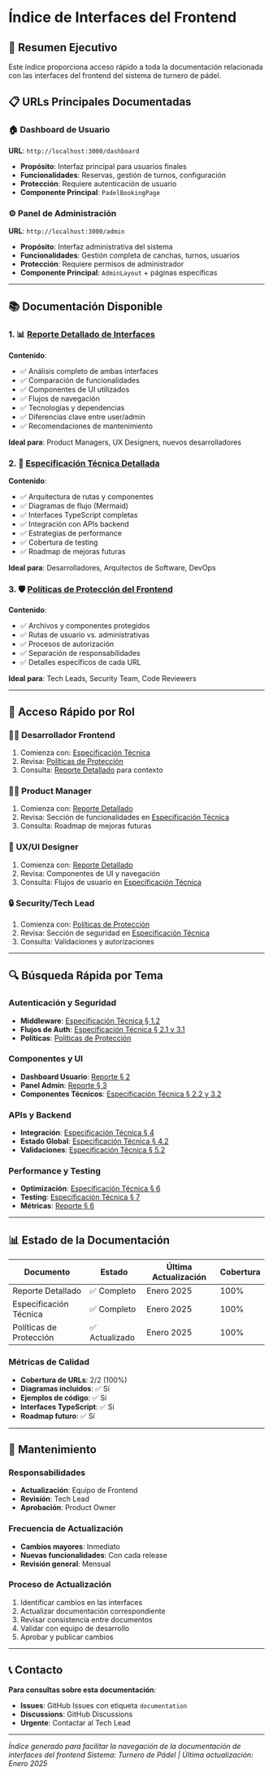 # Índice de Interfaces del Frontend

## 🎯 Resumen Ejecutivo

Este índice proporciona acceso rápido a toda la documentación relacionada con las interfaces del frontend del sistema de turnero de pádel.

## 📋 URLs Principales Documentadas

### 🏠 Dashboard de Usuario
**URL**: `http://localhost:3000/dashboard`
- **Propósito**: Interfaz principal para usuarios finales
- **Funcionalidades**: Reservas, gestión de turnos, configuración
- **Protección**: Requiere autenticación de usuario
- **Componente Principal**: `PadelBookingPage`

### ⚙️ Panel de Administración
**URL**: `http://localhost:3000/admin`
- **Propósito**: Interfaz administrativa del sistema
- **Funcionalidades**: Gestión completa de canchas, turnos, usuarios
- **Protección**: Requiere permisos de administrador
- **Componente Principal**: `AdminLayout` + páginas específicas

---

## 📚 Documentación Disponible

### 1. 📊 [Reporte Detallado de Interfaces](./frontend-interfaces-report.md)

**Contenido**:
- ✅ Análisis completo de ambas interfaces
- ✅ Comparación de funcionalidades
- ✅ Componentes de UI utilizados
- ✅ Flujos de navegación
- ✅ Tecnologías y dependencias
- ✅ Diferencias clave entre user/admin
- ✅ Recomendaciones de mantenimiento

**Ideal para**: Product Managers, UX Designers, nuevos desarrolladores

### 2. 🔧 [Especificación Técnica Detallada](./technical-interfaces-specification.md)

**Contenido**:
- ✅ Arquitectura de rutas y componentes
- ✅ Diagramas de flujo (Mermaid)
- ✅ Interfaces TypeScript completas
- ✅ Integración con APIs backend
- ✅ Estrategias de performance
- ✅ Cobertura de testing
- ✅ Roadmap de mejoras futuras

**Ideal para**: Desarrolladores, Arquitectos de Software, DevOps

### 3. 🛡️ [Políticas de Protección del Frontend](./FRONTEND_PROTECTION_POLICIES.md)

**Contenido**:
- ✅ Archivos y componentes protegidos
- ✅ Rutas de usuario vs. administrativas
- ✅ Procesos de autorización
- ✅ Separación de responsabilidades
- ✅ Detalles específicos de cada URL

**Ideal para**: Tech Leads, Security Team, Code Reviewers

---

## 🚀 Acceso Rápido por Rol

### 👨‍💻 **Desarrollador Frontend**
1. Comienza con: [Especificación Técnica](./technical-interfaces-specification.md)
2. Revisa: [Políticas de Protección](./FRONTEND_PROTECTION_POLICIES.md)
3. Consulta: [Reporte Detallado](./frontend-interfaces-report.md) para contexto

### 👨‍💼 **Product Manager**
1. Comienza con: [Reporte Detallado](./frontend-interfaces-report.md)
2. Revisa: Sección de funcionalidades en [Especificación Técnica](./technical-interfaces-specification.md)
3. Consulta: Roadmap de mejoras futuras

### 🎨 **UX/UI Designer**
1. Comienza con: [Reporte Detallado](./frontend-interfaces-report.md)
2. Revisa: Componentes de UI y navegación
3. Consulta: Flujos de usuario en [Especificación Técnica](./technical-interfaces-specification.md)

### 🔒 **Security/Tech Lead**
1. Comienza con: [Políticas de Protección](./FRONTEND_PROTECTION_POLICIES.md)
2. Revisa: Sección de seguridad en [Especificación Técnica](./technical-interfaces-specification.md)
3. Consulta: Validaciones y autorizaciones

---

## 🔍 Búsqueda Rápida por Tema

### Autenticación y Seguridad
- **Middleware**: [Especificación Técnica § 1.2](./technical-interfaces-specification.md#12-middleware-de-protección)
- **Flujos de Auth**: [Especificación Técnica § 2.1 y 3.1](./technical-interfaces-specification.md)
- **Políticas**: [Políticas de Protección](./FRONTEND_PROTECTION_POLICIES.md)

### Componentes y UI
- **Dashboard Usuario**: [Reporte § 2](./frontend-interfaces-report.md#2-dashboard-de-usuario-dashboard)
- **Panel Admin**: [Reporte § 3](./frontend-interfaces-report.md#3-panel-de-administración-admin)
- **Componentes Técnicos**: [Especificación Técnica § 2.2 y 3.2](./technical-interfaces-specification.md)

### APIs y Backend
- **Integración**: [Especificación Técnica § 4](./technical-interfaces-specification.md#4-integración-con-backend)
- **Estado Global**: [Especificación Técnica § 4.2](./technical-interfaces-specification.md#42-estado-global-appstateprovider)
- **Validaciones**: [Especificación Técnica § 5.2](./technical-interfaces-specification.md#52-validaciones-de-datos)

### Performance y Testing
- **Optimización**: [Especificación Técnica § 6](./technical-interfaces-specification.md#6-performance-y-optimización)
- **Testing**: [Especificación Técnica § 7](./technical-interfaces-specification.md#7-testing-y-calidad)
- **Métricas**: [Reporte § 6](./frontend-interfaces-report.md#6-testing-y-calidad)

---

## 📊 Estado de la Documentación

| Documento | Estado | Última Actualización | Cobertura |
|-----------|--------|---------------------|----------|
| Reporte Detallado | ✅ Completo | Enero 2025 | 100% |
| Especificación Técnica | ✅ Completo | Enero 2025 | 100% |
| Políticas de Protección | ✅ Actualizado | Enero 2025 | 100% |

### Métricas de Calidad
- **Cobertura de URLs**: 2/2 (100%)
- **Diagramas incluidos**: ✅ Sí
- **Ejemplos de código**: ✅ Sí
- **Interfaces TypeScript**: ✅ Sí
- **Roadmap futuro**: ✅ Sí

---

## 🔄 Mantenimiento

### Responsabilidades
- **Actualización**: Equipo de Frontend
- **Revisión**: Tech Lead
- **Aprobación**: Product Owner

### Frecuencia de Actualización
- **Cambios mayores**: Inmediato
- **Nuevas funcionalidades**: Con cada release
- **Revisión general**: Mensual

### Proceso de Actualización
1. Identificar cambios en las interfaces
2. Actualizar documentación correspondiente
3. Revisar consistencia entre documentos
4. Validar con equipo de desarrollo
5. Aprobar y publicar cambios

---

## 📞 Contacto

**Para consultas sobre esta documentación**:
- **Issues**: GitHub Issues con etiqueta `documentation`
- **Discussions**: GitHub Discussions
- **Urgente**: Contactar al Tech Lead

---

*Índice generado para facilitar la navegación de la documentación de interfaces del frontend*
*Sistema: Turnero de Pádel | Última actualización: Enero 2025*